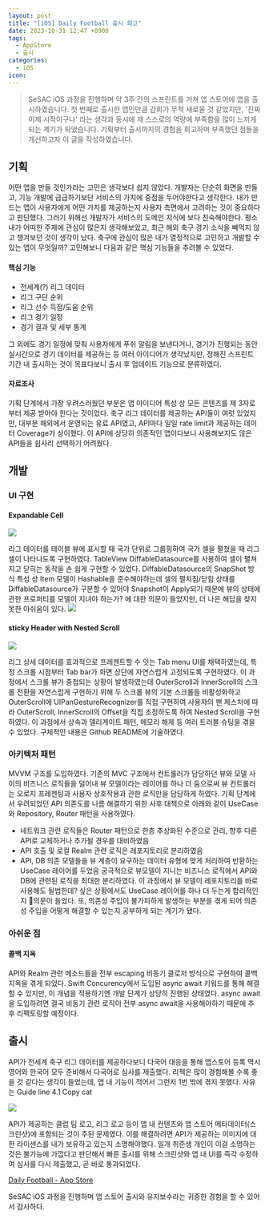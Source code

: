 ```yaml
---
layout: post
title: "[iOS] Daily Football 출시 회고"
date: 2023-10-31 12:47 +0900
tags:
  - AppStore
  - 출시
categories:
  - iOS
icon:
---
```

>SeSAC iOS 과정을 진행하며 약 3주 간의 스프린트를 거쳐 앱 스토어에 앱을 출시하였습니다. 첫 번째로 출시한 앱인만큼 감회가 무척 새로울 것 같았지만, '진짜 이제 시작이구나' 라는 생각과 동시에 제 스스로의 역량에 부족함을 많이 느끼게 되는 계기가 되었습니다. 기획부터 출시까지의 경험을 회고하며 부족했던 점들을 개선하고자 이 글을 작성하였습니다.

## 기획
어떤 앱을 만들 것인가라는 고민은 생각보다 쉽지 않았다. 개발자는 단순히 화면을 만들고, 기능 개발에 급급하기보단 서비스의 가치에 중점을 두어야한다고 생각한다. 내가 만드는 앱이 사용자에게 어떤 가치를 제공하는지 사용자 측면에서 고려하는 것이 중요하다고 판단했다. 그러기 위해선 개발자가 서비스의 도메인 지식에 보다 친숙해야한다. 평소 내가 어떠한 주제에 관심이 많은지 생각해보았고, 최근 해외 축구 경기 소식을 빼먹지 않고 챙겨보던 것이 생각이 났다. 축구에 관심이 많은 내가 열정적으로 고민하고 개발할 수 있는 앱이 무엇일까? 고민해보니 다음과 같은 핵심 기능들을 추려볼 수 있었다.
#### 핵심 기능
- 전세계(?) 리그 데이터
- 리그 구단 순위
- 리그 선수 득점/도움 순위
- 리그 경기 일정
- 경기 결과 및 세부 통계

그 외에도 경기 일정에 맞춰 사용자에게 푸쉬 알림을 보낸다거나, 경기가 진행되는 동안 실시간으로 경기 데이터를 제공하는 등 여러 아이디어가 생각났지만, 정해진 스프린트 기간 내 출시하는 것이 목표다보니 출시 후 업데이트 기능으로 분류하였다.
#### 자료조사
기획 단계에서 가장 우려스러웠던 부분은 앱 아이디어 특성 상 모든 콘텐츠를 제 3자로부터 제공 받아야 한다는 것이었다. 축구 리그 데이터를 제공하는 API들이 여럿 있었지만, 대부분 해외에서 운영되는 유료 API였고, API마다 일일 rate limit과 제공하는 데이터 Coverage가 상이했다. 이 API에 상당히 의존적인 앱이다보니 사용해보지도 않은 API들을 쉽사리 선택하기 어려웠다.
## 개발

### UI 구현

#### Expandable Cell

![](https://i.imgur.com/RFY6odG.gif)

리그 데이터를 테이블 뷰에 표시할 때 국가 단위로 그룹핑하여 국가 셀을 펼쳤을 때 리그 셀이 나타나도록 구현하였다. TableView DiffableDatasource를 사용하여 셀이 펼쳐지고 닫히는 동작을 손 쉽게 구현할 수 있었다. DiffableDatasource의 SnapShot 방식 특성 상 Item 모델이 Hashable을 준수해야하는데 셀의 펼치짐/닫힘 상태를 DiffableDatasource가 구분할 수 있어야 Snapshot이 Apply되기 때문에 뷰의 상태에 관한 프로퍼티를 모델이 지녀야 하는가? 에 대한 의문이 들었지만, 더 나은 해답을 찾지 못한 아쉬움이 있다.
![](https://i.imgur.com/VE1RUGF.png)

#### sticky Header with Nested Scroll

![](https://i.imgur.com/F4bVxHk.gif)

리그 상세 데이터를 효과적으로 프레젠트할 수 잇는 Tab menu UI를 채택하였는데, 특정 스크롤 시점부터 Tab bar가 화면 상단에 자연스럽게 고정되도록 구현하였다. 이 과정에서 스크롤 뷰가 중첩되는 상황이 발생하였는데 OuterScroll과 InnerScroll의 스크롤 전환을 자연스럽게 구현하기 위해 두 스크롤 뷰의 기본 스크롤을 비활성화하고 OuterScroll에 UIPanGestureRecognizer를 직접 구현하여 사용자의 팬 제스처에 따라 OuterScroll, InnerScroll의 Offset을 직접 조정하도록 하여 Nested Scroll을 구현하였다. 이 과정에서 상속과 델리게이트 패턴, 메모리 해제 등 여러 트러블 슈팅을 겪을 수 있었다. 구체적인 내용은 Github README에 기술하였다.
### 아키텍처 패턴
MVVM 구조를 도입하였다. 기존의 MVC 구조에서 컨트롤러가 담당하던 뷰와 모델 사이의 비즈니스 로직들을 덜어내 뷰 모델이라는 레이어를 하나 더 둠으로써 뷰 컨트롤러는 오로지 프레젠팅과 사용자 상호작용과 관한 로직만을 담당하게 하였다. 기획 단계에서 우려되었던 API 의존도를 나름 해결하기 위한 사후 대책으로 아래와 같이 UseCase와 Repository, Router 패턴을 사용하였다.
- 네트워크 관련 로직들은 Router 패턴으로 한층 추상화된 수준으로 관리, 향후 다른 API로 교체하거나 추가될 경우를 대비하였음
- API 호출 및 로컬 Realm 관련 로직은 레포지토리로 분리하였음
- API, DB 의존 모델들을 뷰 계층이 요구하는 데이터 유형에 맞게 처리하여 반환하는 UseCase 레이어를 두었음
궁극적으로 뷰모델이 지니는 비즈니스 로직에서 API와 DB에 관련된 로직을 최대한 분리하였다. 이 과정에서 뷰 모델이 레포지토리를 바로 사용해도 될법한데? 싶은 상황에서도 UseCase 레이어를 하나 더 두는게 합리적인지 의문이 들었다. 또, 의존성 주입이 불가피하게 발생하는 부분을 겪게 되어 의존성 주입을 어떻게 해결할 수 있는지 공부하게 되는 계기가 됐다.
### 아쉬운 점

#### 콜백 지옥
API와 Realm 관련 메소드들을 전부 escaping 비동기 클로저 방식으로 구현하여 콜백 지옥을 겪게 되었다. Swift Concurency에서 도입된 async await 키워드를 통해 해결할 수 있지만, 이 개념을 적용하기엔 개발 단계가 상당히 진행된 상태였다. async await을 도입하려면 결국 비동기 관련 로직이 전부 async await을 사용해야하기 때문에 추후 리팩토링할 예정이다.

## 출시
API가 전세계 축구 리그 데이터를 제공하다보니 다국어 대응을 통해 앱스토어 등록 역시 영어와 한국어 모두 준비해서 다국어로 심사를 제출했다. 리젝은 많이 경험해볼 수록 좋을 것 같다는 생각이 들었는데, 앱 내 기능이 적어서 그런지 1번 밖에 겪지 못했다. 사유는 Guide line 4.1 Copy cat

![](https://i.imgur.com/0r6VUuG.png)

API가 제공하는 클럽 팀 로고, 리그 로고 등이 앱 내 컨텐츠와 앱 스토어 메타데이터(스크린샷)에 포함되는 것이 주된 문제였다. 이를 해결하려면 API가 제공하는 이미지에 대한 라이센스를 내가 보유하고 있는지 소명해야했다. 일개 취준생 개인이 이걸 소명하는 것은 불가능에 가깝다고 판단해서 빠른 출시를 위해 스크린샷와 앱 내 UI를 즉각 수정하여 심사를 다시 제출했고, 곧 바로 통과되었다.

[Daily Football - App Store](https://apps.apple.com/kr/app/dailyfootball-soccer-results/id6469016258?l=en-GB)

SeSAC iOS 과정을 진행하며 앱 스토어 출시와 유지보수라는 귀중한 경험을 할 수 있어서 감사하다.